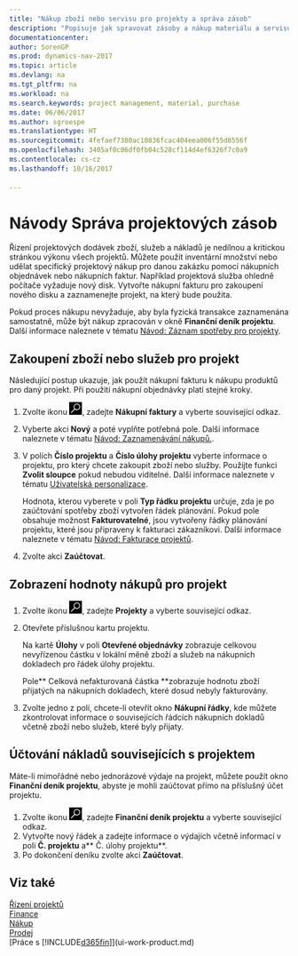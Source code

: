 ```yaml
---
title: "Nákup zboží nebo servisu pro projekty a správa zásob"
description: "Popisuje jak spravovat zásoby a nákup materiálu a servisu pro projekty."
documentationcenter: 
author: SorenGP
ms.prod: dynamics-nav-2017
ms.topic: article
ms.devlang: na
ms.tgt_pltfrm: na
ms.workload: na
ms.search.keywords: project management, material, purchase
ms.date: 06/06/2017
ms.author: sgroespe
ms.translationtype: HT
ms.sourcegitcommit: 4fefaef7380ac10836fcac404eea006f55d8556f
ms.openlocfilehash: 3405af0c06df0fb04c528cf114d4ef6326f7c0a9
ms.contentlocale: cs-cz
ms.lasthandoff: 10/16/2017

---
```

# <a name="how-to-manage-job-supplies"></a>Návody Správa projektových zásob
Řízení projektových dodávek zboží, služeb a nákladů je nedílnou a kritickou stránkou výkonu všech projektů. Můžete použít inventární množství nebo udělat specifický projektový nákup pro danou zakázku pomocí nákupních objednávek nebo nákupních faktur. Například projektová služba ohledně počítače vyžaduje nový disk. Vytvořte nákupní fakturu pro zakoupení nového disku a zaznamenejte projekt, na který bude použita.

Pokud proces nákupu nevyžaduje, aby byla fyzická transakce zaznamenána samostatně, může být nákup zpracován v okně **Finanční deník projektu**. Další informace naleznete v tématu [Návod: Záznam spotřeby pro projekty](projects-how-record-job-usage.md).

## <a name="to-purchase-items-or-services-for-a-job"></a>Zakoupení zboží nebo služeb pro projekt
Následující postup ukazuje, jak použít nákupní fakturu k nákupu produktů pro daný projekt. Při použití nákupní objednávky platí stejné kroky.  

1. Zvolte ikonu ![Vyhledat stránku nebo sestavu](media/ui-search/search_small.png "Ikona Vyhledat stránku nebo sestavu"), zadejte **Nákupní faktury** a vyberte související odkaz.  
2. Vyberte akci **Nový** a poté vyplňte potřebná pole. Další informace naleznete v tématu [Návod: Zaznamenávání nákupů.](purchasing-how-record-purchases.md).
3. V polích **Číslo projektu** a **Číslo úlohy projektu** vyberte informace o projektu, pro který chcete zakoupit zboží nebo služby. Použijte funkci **Zvolit sloupce** pokud nebudou viditelné. Další informace naleznete v tématu [Uživatelská personalizace](ui-user-personalization.md).

    Hodnota, kterou vyberete v poli **Typ řádku projektu** určuje, zda je po zaúčtování spotřeby zboží vytvořen řádek plánování. Pokud pole obsahuje možnost **Fakturovatelné**, jsou vytvořeny řádky plánování projektu, které jsou připraveny k fakturaci zákazníkovi. Další informace naleznete v tématu [Návod: Fakturace projektů](projects-how-invoice-jobs.md).
4. Zvolte akci **Zaúčtovat**.

## <a name="to-view-the-value-of-purchases-for-a-job"></a>Zobrazení hodnoty nákupů pro projekt
1. Zvolte ikonu ![Vyhledat stránku nebo sestavu](media/ui-search/search_small.png "Ikona Vyhledat stránku nebo sestavu"), zadejte **Projekty** a vyberte související odkaz.
2. Otevřete příslušnou kartu projektu.

    Na kartě **Úlohy** v poli **Otevřené objednávky** zobrazuje celkovou nevyřízenou částku v lokální měně zboží a služeb na nákupních dokladech pro řádek úlohy projektu.  

    Pole** Celková nefakturovaná částka **zobrazuje hodnotu zboží přijatých na nákupních dokladech, které dosud nebyly fakturovány.  
3. Zvolte jedno z polí, chcete-li otevřít okno **Nákupní řádky**, kde můžete zkontrolovat informace o souvisejících řádcích nákupních dokladů včetně zboží nebo služeb, které byly přijaty.

## <a name="to-post-a-job-related-expense"></a>Účtování nákladů souvisejících s projektem
Máte-li mimořádné nebo jednorázové výdaje na projekt, můžete použít okno **Finanční deník projektu**, abyste je mohli zaúčtovat přímo na příslušný účet projektu.

1. Zvolte ikonu ![Vyhledat stránku nebo sestavu](media/ui-search/search_small.png "Ikona Vyhledat stránku nebo sestavu"), zadejte **Finanční deník projektu** a vyberte související odkaz.  
2. Vytvořte nový řádek a zadejte informace o výdajích včetně informací v poli **Č. projektu** a** Č. úlohy projektu**.  
3. Po dokončení deníku zvolte akci **Zaúčtovat**.

## <a name="see-also"></a>Viz také
[Řízení projektů](projects-manage-projects.md)  
[Finance](finance.md)  
[Nákup](purchasing-manage-purchasing.md)         
[Prodej](sales-manage-sales.md)      
[Práce s [!INCLUDE[d365fin](includes/d365fin_md.md)]](ui-work-product.md)  

